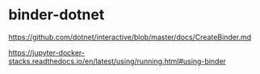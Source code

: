 # binder-dotnet


https://github.com/dotnet/interactive/blob/master/docs/CreateBinder.md

https://jupyter-docker-stacks.readthedocs.io/en/latest/using/running.html#using-binder
